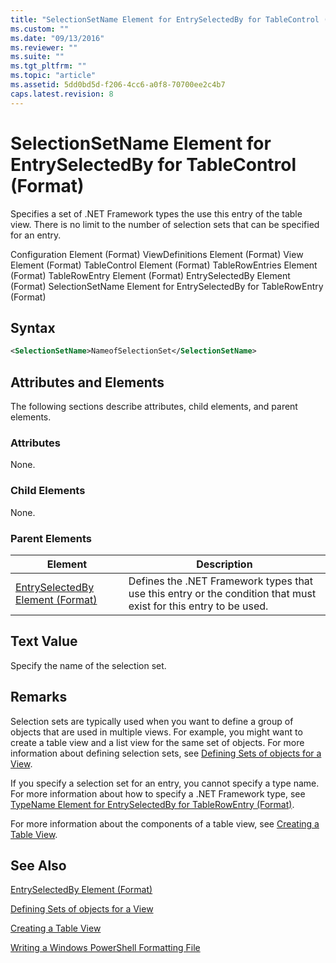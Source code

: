 ```yaml
---
title: "SelectionSetName Element for EntrySelectedBy for TableControl (Format) | Microsoft Docs"
ms.custom: ""
ms.date: "09/13/2016"
ms.reviewer: ""
ms.suite: ""
ms.tgt_pltfrm: ""
ms.topic: "article"
ms.assetid: 5dd0bd5d-f206-4cc6-a0f8-70700ee2c4b7
caps.latest.revision: 8
---
```

# SelectionSetName Element for EntrySelectedBy for TableControl (Format)

Specifies a set of .NET Framework types the use this entry of the table view. There is no limit to the number of selection sets that can be specified for an entry.

Configuration Element (Format)
ViewDefinitions Element (Format)
View Element (Format)
TableControl Element (Format)
TableRowEntries Element (Format)
TableRowEntry Element (Format)
EntrySelectedBy Element (Format)
SelectionSetName Element for EntrySelectedBy for TableRowEntry (Format)

## Syntax

```xml
<SelectionSetName>NameofSelectionSet</SelectionSetName>
```

## Attributes and Elements

The following sections describe attributes, child elements, and parent elements.

### Attributes

None.

### Child Elements

None.

### Parent Elements

|Element|Description|
|-------------|-----------------|
|[EntrySelectedBy Element (Format)](./entryselectedby-element-for-tablerowentry-for-tablecontrol-format.md)|Defines the .NET Framework types that use this entry or the condition that must exist for this entry to be used.|

## Text Value

Specify the name of the selection set.

## Remarks

Selection sets are typically used when you want to define a group of objects that are used in multiple views. For example, you might want to create a table view and a list view for the same set of objects. For more information about defining selection sets, see [Defining Sets of objects for a View](./defining-selection-sets.md).

If you specify a selection set for an entry, you cannot specify a type name. For more information about how to specify a .NET Framework type, see [TypeName Element for EntrySelectedBy for TableRowEntry (Format)](./typename-element-for-entryselectedby-for-tablecontrol-format.md).

For more information about the components of a table view, see [Creating a Table View](./creating-a-table-view.md).

## See Also

[EntrySelectedBy Element (Format)](./entryselectedby-element-for-tablerowentry-for-tablecontrol-format.md)

[Defining Sets of objects for a View](./defining-selection-sets.md)

[Creating a Table View](./creating-a-table-view.md)

[Writing a Windows PowerShell Formatting File](./writing-a-windows-powershell-formatting-file.md)
